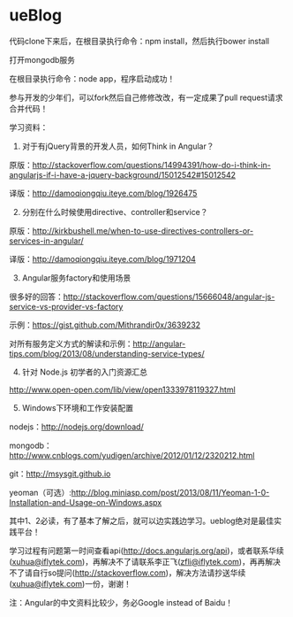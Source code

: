 ueBlog
======


代码clone下来后，在根目录执行命令：npm install，然后执行bower install


打开mongodb服务


在根目录执行命令：node app，程序启动成功！


参与开发的少年们，可以fork然后自己修修改改，有一定成果了pull request请求合并代码！




学习资料：
1. 对于有jQuery背景的开发人员，如何Think in Angular？


原版：http://stackoverflow.com/questions/14994391/how-do-i-think-in-angularjs-if-i-have-a-jquery-background/15012542#15012542


译版：http://damoqiongqiu.iteye.com/blog/1926475




2. 分别在什么时候使用directive、controller和service？


原版：http://kirkbushell.me/when-to-use-directives-controllers-or-services-in-angular/


译版：http://damoqiongqiu.iteye.com/blog/1971204




3. Angular服务factory和使用场景


很多好的回答：http://stackoverflow.com/questions/15666048/angular-js-service-vs-provider-vs-factory


示例：https://gist.github.com/Mithrandir0x/3639232


对所有服务定义方式的解读和示例：http://angular-tips.com/blog/2013/08/understanding-service-types/




4. 针对 Node.js 初学者的入门资源汇总


http://www.open-open.com/lib/view/open1333978119327.html




5. Windows下环境和工作安装配置


nodejs：http://nodejs.org/download/


mongodb：http://www.cnblogs.com/yudigen/archive/2012/01/12/2320212.html


git：http://msysgit.github.io


yeoman（可选）:http://blog.miniasp.com/post/2013/08/11/Yeoman-1-0-Installation-and-Usage-on-Windows.aspx



其中1、2必读，有了基本了解之后，就可以边实践边学习。ueblog绝对是最佳实践平台！


学习过程有问题第一时间查看api(http://docs.angularjs.org/api)，或者联系华续(xuhua@iflytek.com)，再解决不了请联系李正飞(zfli@iflytek.com)，再再解决不了请自行so提问(http://stackoverflow.com)，解决方法请抄送华续(xuhua@iflytek.com)一份，谢谢！


注：Angular的中文资料比较少，务必Google instead of Baidu！